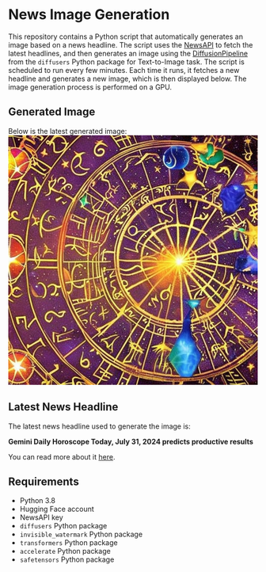 # News Image Generation
This repository contains a Python script that automatically generates an image based on a news headline. The script uses the [NewsAPI](https://newsapi.org/) to fetch the latest headlines, and then generates an image using the [DiffusionPipeline](https://github.com/huggingface/diffusers) from the `diffusers` Python package for Text-to-Image task.
The script is scheduled to run every few minutes. Each time it runs, it fetches a new headline and generates a new image, which is then displayed below. The image generation process is performed on a GPU.

## Generated Image
Below is the latest generated image:
![Generated Image](image.png)

## Latest News Headline
The latest news headline used to generate the image is:

**Gemini Daily Horoscope Today, July 31, 2024 predicts productive results**

You can read more about it [here](https://news.google.com/rss/articles/CBMijQFodHRwczovL3d3dy5oaW5kdXN0YW50aW1lcy5jb20vYXN0cm9sb2d5L2hvcm9zY29wZS9nZW1pbmktZGFpbHktaG9yb3Njb3BlLXRvZGF5LWp1bHktMzEtMjAyNC1wcmVkaWN0cy1wcm9kdWN0aXZlLXJlc3VsdHMtMTAxNzIyMzQzMjkzMzA5Lmh0bWzSAZEBaHR0cHM6Ly93d3cuaGluZHVzdGFudGltZXMuY29tL2FzdHJvbG9neS9ob3Jvc2NvcGUvZ2VtaW5pLWRhaWx5LWhvcm9zY29wZS10b2RheS1qdWx5LTMxLTIwMjQtcHJlZGljdHMtcHJvZHVjdGl2ZS1yZXN1bHRzLTEwMTcyMjM0MzI5MzMwOS1hbXAuaHRtbA?oc=5).

## Requirements
- Python 3.8
- Hugging Face account
- NewsAPI key
- `diffusers` Python package
- `invisible_watermark` Python package
- `transformers` Python package
- `accelerate` Python package
- `safetensors` Python package
